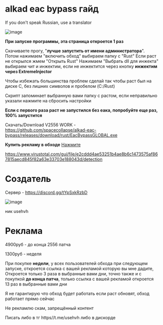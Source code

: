 # alkad eac bypass гайд
If you don't speak Russian, use a translator

![image](https://github.com/user-attachments/assets/39d7cd6f-e61a-433a-93f0-a4db324ef208)

**При запуске программы, эта страница откроется 1 раз**

Скачиваете прогу, "**лучше запустить от имени администратора**". Потом нажимаем "включить обход" выбираем папку с "Rust"  Если раст не открылся жмем "Открыть Rust" Нажимаем "Выбрать dll для инжекта" выбираем чит и инжектим, если не инжектится через кнопку **инжектим через ExtremeInjector**

Чтобы избежать большинства проблем сделай так чтобы раст был на диске C, без лишних символов и пробелом (C:/Rust)

Скрипт запоминает выбранную вами папку с растом, если неправильно указали нажмите на сбросить настройки

**Если с первого раза раст не запустился без еака, попробуйте еще раз, 100% запустится**

Скачать/Download V2556 WORK - https://github.com/spacecollapse/alkad-eac-bypass/releases/download/rust/EacBypassGLOBAL.exe


**Купить рекламу в обходе** [Нажмите](https://github.com/spacecollapse/alkad-eac-bypass#%D1%80%D0%B5%D0%BA%D0%BB%D0%B0%D0%BC%D0%B0)

https://www.virustotal.com/gui/file/e2cddd4ae53251b4ae8b6c1473575af867815aecd845f82a63e33703e188043d/detection
# Создатель 

Сервер - https://discord.gg/tYpSxkRzbD

![image](https://github.com/user-attachments/assets/fc459858-da38-4a78-b2dc-5eae4a2b3c93)

ник usehvh

# Реклама 

4900руб - до конца 2556 патча 

1300руб - неделя 

При покупке **недели**, у всех пользователей обхода при следующем запуске, откроется ссылка с вашей рекламой которую вы мне дадите, Откроется только 3 раза в выбранные вами дни, точно также и с покупкой **до конца патча**, только ссылка с вашей рекламой откроется 13 раз в выбранные вами дни

Я не гарантирую что обход будет работать если раст обновят, обход работает прямо сейчас

Не рекламлю скам, запрещённый контент


Писать либо в тг https//t.me/usehvh
либо в дискорде




